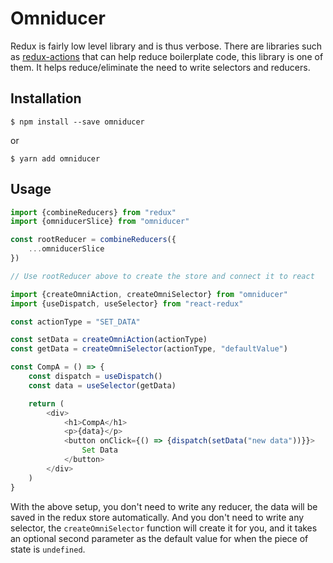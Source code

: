 # Omniducer

Redux is fairly low level library and is thus verbose. There are libraries such as [redux-actions](https://github.com/redux-utilities/redux-actions) that can help reduce boilerplate code, this library is one of them. It helps reduce/eliminate the need to write selectors and reducers.

## Installation
```
$ npm install --save omniducer
```
or
```
$ yarn add omniducer
```

## Usage
```Javascript
import {combineReducers} from "redux"
import {omniducerSlice} from "omniducer"

const rootReducer = combineReducers({
    ...omniducerSlice
})

// Use rootReducer above to create the store and connect it to react
```

```Javascript
import {createOmniAction, createOmniSelector} from "omniducer"
import {useDispatch, useSelector} from "react-redux"

const actionType = "SET_DATA"

const setData = createOmniAction(actionType)
const getData = createOmniSelector(actionType, "defaultValue")

const CompA = () => {
    const dispatch = useDispatch()
    const data = useSelector(getData)

    return (
        <div>
            <h1>CompA</h1>
            <p>{data}</p>
            <button onClick={() => {dispatch(setData("new data"))}}>
                Set Data
            </button>
        </div>
    )
}
```

With the above setup, you don't need to write any reducer, the data will be saved in the redux store automatically. And you don't need to write any selector, the `createOmniSelector` function will create it for you, and it takes an optional second parameter as the default value for when the piece of state is `undefined`.
